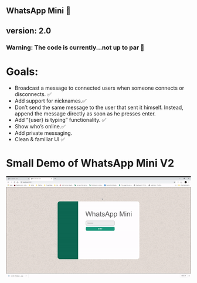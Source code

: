 ## WhatsApp Mini 💬

## version: 2.0
### Warning: The code is currently...not up to par 🤢

# Goals:
- Broadcast a message to connected users when someone connects or disconnects. ✅
- Add support for nicknames.✅
- Don’t send the same message to the user that sent it himself. Instead, append the message directly as soon as he presses enter.
- Add “{user} is typing” functionality. ✅
- Show who’s online.✅
- Add private messaging.
- Clean & familiar UI ✅


# Small Demo of WhatsApp Mini V2
![demo of the application](demo_gif.gif "Small App Demo")